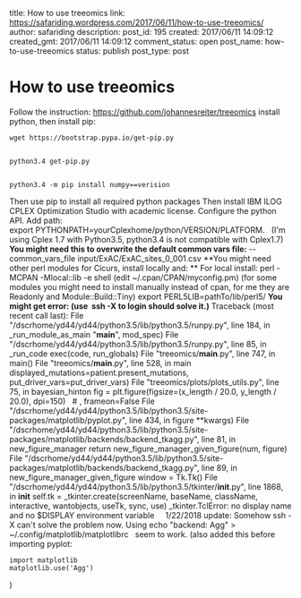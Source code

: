 title: How to use treeomics
link: https://safariding.wordpress.com/2017/06/11/how-to-use-treeomics/
author: safariding
description: 
post_id: 195
created: 2017/06/11 14:09:12
created_gmt: 2017/06/11 14:09:12
comment_status: open
post_name: how-to-use-treeomics
status: publish
post_type: post

# How to use treeomics

Follow the instruction: https://github.com/johannesreiter/treeomics install python, then install pip: 
    
    
    wget https://bootstrap.pypa.io/get-pip.py
    
    
    python3.4 get-pip.py
    
    
    python3.4 -m pip install numpy==verision

Then use pip to install all required python packages Then install IBM ILOG CPLEX Optimization Studio with academic license. Configure the python API. Add path: export PYTHONPATH=yourCplexhome/python/VERSION/PLATFORM.   (I'm using Cplex 1.7 with Python3.5, python3.4 is not compatible with Cplex1.7)   **You might need this to overwrite the default common vars file:** \--common_vars_file input/ExAC/ExAC_sites_0_001.csv **You might need other perl modules for Cicurs, install locally and: ** For local install: perl -MCPAN -Mlocal::lib -e shell (edit ~/.cpan/CPAN/myconfig.pm) (for some modules you might need to install manually instead of cpan, for me they are Readonly and Module::Build::Tiny) export PERL5LIB=pathTo/lib/perl5/ **You might get error: (use  ssh -X to login should solve it.)** Traceback (most recent call last): File "/dscrhome/yd44/yd44/python3.5/lib/python3.5/runpy.py", line 184, in _run_module_as_main "__main__", mod_spec) File "/dscrhome/yd44/yd44/python3.5/lib/python3.5/runpy.py", line 85, in _run_code exec(code, run_globals) File "treeomics/__main__.py", line 747, in <module> main() File "treeomics/__main__.py", line 528, in main displayed_mutations=patient.present_mutations, put_driver_vars=put_driver_vars) File "treeomics/plots/plots_utils.py", line 75, in bayesian_hinton fig = plt.figure(figsize=(x_length / 20.0, y_length / 20.0), dpi=150)   # , frameon=False File "/dscrhome/yd44/yd44/python3.5/lib/python3.5/site-packages/matplotlib/pyplot.py", line 434, in figure **kwargs) File "/dscrhome/yd44/yd44/python3.5/lib/python3.5/site-packages/matplotlib/backends/backend_tkagg.py", line 81, in new_figure_manager return new_figure_manager_given_figure(num, figure) File "/dscrhome/yd44/yd44/python3.5/lib/python3.5/site-packages/matplotlib/backends/backend_tkagg.py", line 89, in new_figure_manager_given_figure window = Tk.Tk() File "/dscrhome/yd44/yd44/python3.5/lib/python3.5/tkinter/__init__.py", line 1868, in __init__ self.tk = _tkinter.create(screenName, baseName, className, interactive, wantobjects, useTk, sync, use) _tkinter.TclError: no display name and no $DISPLAY environment variable     1/22/2018 update: Somehow ssh -X can't solve the problem now. Using echo "backend: Agg" > ~/.config/matplotlib/matplotlibrc   seem to work. (also added this before importing pyplot: 
    
    
    import matplotlib
    matplotlib.use('Agg')

)